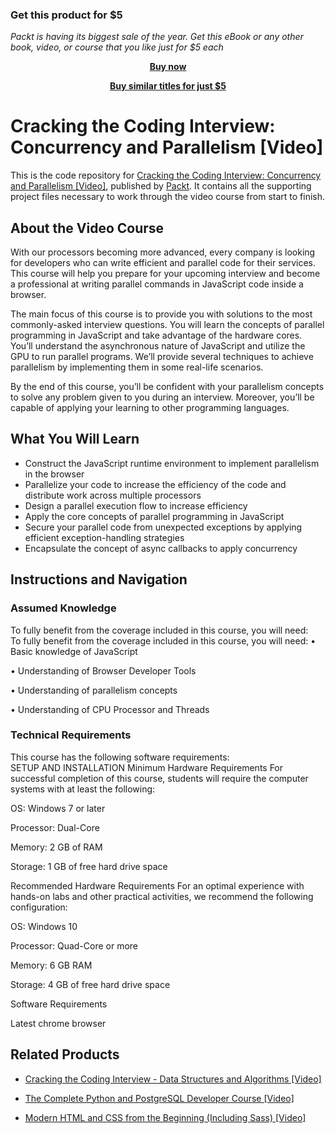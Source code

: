 
### Get this product for $5

<i>Packt is having its biggest sale of the year. Get this eBook or any other book, video, or course that you like just for $5 each</i>


<b><p align='center'>[Buy now](https://packt.link/9781838557775)</p></b>


<b><p align='center'>[Buy similar titles for just $5](https://subscription.packtpub.com/search)</p></b>


# Cracking the Coding Interview: Concurrency and Parallelism [Video]
This is the code repository for [Cracking the Coding Interview: Concurrency and Parallelism [Video]](https://www.packtpub.com/application-development/cracking-coding-interview-concurrency-and-parallelism-video?utm_source=github&utm_medium=repository&utm_campaign=9781838557775), published by [Packt](https://www.packtpub.com/?utm_source=github). It contains all the supporting project files necessary to work through the video course from start to finish.
## About the Video Course
With our processors becoming more advanced, every company is looking for developers who can write efficient and parallel code for their services. This course will help you prepare for your upcoming interview and become a professional at writing parallel commands in JavaScript code inside a browser.

The main focus of this course is to provide you with solutions to the most commonly-asked interview questions. You will learn the concepts of parallel programming in JavaScript and take advantage of the hardware cores. You’ll understand the asynchronous nature  of JavaScript and utilize the GPU to run parallel programs. We’ll provide several techniques to achieve parallelism by implementing them in some real-life scenarios. 

By the end of this course, you’ll be confident with your parallelism concepts to solve any problem given to you during an interview. Moreover, you’ll be capable of applying your learning to other programming languages.


<H2>What You Will Learn</H2>
<DIV class=book-info-will-learn-text>
<UL>
<LI>Construct the JavaScript runtime environment to implement parallelism in the browser 
<LI>Parallelize your code to increase the efficiency of the code and distribute work across multiple processors
<LI>Design a parallel execution flow to increase efficiency 
<LI>Apply the core concepts of parallel programming in JavaScript 
<LI>Secure your parallel code from unexpected exceptions by applying efficient exception-handling strategies
<LI>Encapsulate the concept of async callbacks to apply concurrency </LI></UL></DIV>

## Instructions and Navigation
### Assumed Knowledge
To fully benefit from the coverage included in this course, you will need:<br/>
To fully benefit from the coverage included in this course, you will need:
• Basic knowledge of JavaScript
 
• Understanding of Browser Developer Tools 

• Understanding of parallelism concepts

• Understanding of CPU Processor and Threads

### Technical Requirements
This course has the following software requirements:<br/>
SETUP AND INSTALLATION
Minimum Hardware Requirements
For successful completion of this course, students will require the computer systems with at least the following:


OS: Windows 7 or later



Processor: Dual-Core



Memory: 2 GB of RAM



Storage: 1 GB of free hard drive space

Recommended Hardware Requirements
For an optimal experience with hands-on labs and other practical activities, we recommend the following configuration:


OS: Windows 10



Processor: Quad-Core or more



Memory: 6 GB RAM



Storage: 4 GB of free hard drive space

Software Requirements

Latest chrome browser

## Related Products
* [Cracking the Coding Interview - Data Structures and Algorithms [Video]](https://www.packtpub.com/web-development/cracking-coding-interview-data-structures-and-algorithms-video?utm_source=github&utm_medium=repository&utm_campaign=9781838554071)

* [The Complete Python and PostgreSQL Developer Course [Video]](https://www.packtpub.com/web-development/complete-python-and-postgresql-developer-course-video?utm_source=github&utm_medium=repository&utm_campaign=9781789957488)

* [Modern HTML and CSS from the Beginning (Including Sass) [Video]](https://www.packtpub.com/web-development/modern-html-and-css-beginning-including-sass-video?utm_source=github&utm_medium=repository&utm_campaign=9781838822828)

